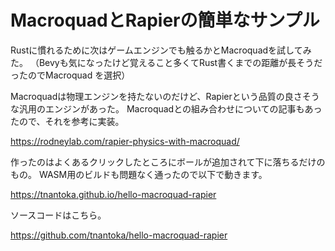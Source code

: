 # MacroquadとRapierの簡単なサンプル

Rustに慣れるために次はゲームエンジンでも触るかとMacroquadを試してみた。
（Bevyも気になったけど覚えること多くてRust書くまでの距離が長そうだったのでMacroquad を選択）

Macroquadは物理エンジンを持たないのだけど、Rapierという品質の良さそうな汎用のエンジンがあった。
Macroquadとの組み合わせについての記事もあったので、それを参考に実装。

<https://rodneylab.com/rapier-physics-with-macroquad/>

作ったのはよくあるクリックしたところにボールが追加されて下に落ちるだけのもの。
WASM用のビルドも問題なく通ったので以下で動きます。

<https://tnantoka.github.io/hello-macroquad-rapier>

ソースコードはこちら。

<https://github.com/tnantoka/hello-macroquad-rapier>
